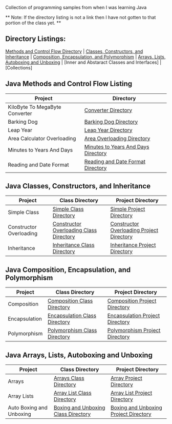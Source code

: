 Collection of programming samples from when I was learning Java

** Note: If the directory listing is not a link then I have not gotten to that portion of the class yet. **
## Directory Listings:
[Methods and Control Flow Directory](https://github.com/Wuydts/Java_Basics/tree/master/Java_Basics) |
[Classes, Constructors, and Inheritance](https://github.com/Wuydts/Java_Basics/tree/master/Classes_Constructors_and_Inheritance) |
[Composition, Encapsulation, and Polymorphism](https://github.com/Wuydts/Java_Basics/tree/master/Composition_Encapsulation_and_Polymorphism) |
[Arrays, Lists, Autoboxing and Unboxing](https://github.com/Wuydts/Java_Basics/tree/master/Arrays_Lists_Autoboxing_and_Unboxing) |
[Inner and Abstaract Classes and Interfaces] |
[Collections]  

## Java Methods and Control Flow Listing
| Project | Directory | 
| - | - |
| KiloByte To MegaByte Converter | [Converter Directory](https://github.com/Wuydts/Java_Basics/blob/master/Java_Basics/MegaByteConverter.java)|
| Barking Dog  | [Barking Dog Directory](https://github.com/Wuydts/Java_Basics/blob/master/Java_Basics/BarkingDog.Java)|
| Leap Year  | [Leap Year Directory](https://github.com/Wuydts/Java_Basics/blob/master/Java_Basics/isLeapYear.java)|
| Area Calculator Overloading  | [Area Overloading Directory](https://github.com/Wuydts/Java_Basics/blob/master/Java_Basics/AreaCalculatorOverloading.java)|
| Minutes to Years And Days  | [Minutes to Years And Days Directory](https://github.com/Wuydts/Java_Basics/blob/master/Java_Basics/MinutestoYearsAndDays.Java)|
| Reading and Date Format  | [Reading and Date Format Directory](https://github.com/Wuydts/Java_Basics/blob/master/Java_Basics/ReadingAndDateFormat.java)|


## Java Classes, Constructors, and Inheritance
| Project | Class Directory | Project Directory |
| - | - | - |
| Simple Class | [Simple Class Directory](https://github.com/Wuydts/Java_Basics/tree/master/Classes_Constructors_and_Inheritance/Classes/src)| [Simple Project Directory](https://github.com/Wuydts/Java_Basics/tree/master/Classes_Constructors_and_Inheritance/Classes) |
| Constructor Overloading | [Constructor Overloading Class Directory](https://github.com/Wuydts/Java_Basics/tree/master/Classes_Constructors_and_Inheritance/Constructors/src)| [Constructor Overloading Project Directory](https://github.com/Wuydts/Java_Basics/tree/master/Classes_Constructors_and_Inheritance/Constructors) |
| Inheritance | [Inheritance Class Directory](https://github.com/Wuydts/Java_Basics/tree/master/Classes_Constructors_and_Inheritance/Inheritance/src)| [Inheritance Project Directory](https://github.com/Wuydts/Java_Basics/tree/master/Classes_Constructors_and_Inheritance/Inheritance) |


## Java Composition, Encapsulation, and Polymorphism
| Project | Class Directory | Project Directory |
| - | - | - |
| Composition | [Composition Class Directory](https://github.com/Wuydts/Java_Basics/tree/master/Composition_Encapsulation_and_Polymorphism/Composition/src)| [Composition Project Directory](https://github.com/Wuydts/Java_Basics/tree/master/Composition_Encapsulation_and_Polymorphism/Composition) |
| Encapsulation | [Encapsulation Class Directory](https://github.com/Wuydts/Java_Basics/tree/master/Composition_Encapsulation_and_Polymorphism/Encapsulation/src)| [Encapsulation Project Directory](https://github.com/Wuydts/Java_Basics/tree/master/Composition_Encapsulation_and_Polymorphism/Encapsulation) |
| Polymorphism | [Polymorphism Class Directory](https://github.com/Wuydts/Java_Basics/tree/master/Composition_Encapsulation_and_Polymorphism/Polymorphism/src)| [Polymorphism Project Directory](https://github.com/Wuydts/Java_Basics/tree/master/Composition_Encapsulation_and_Polymorphism/Polymorphism) |

## Java Arrays, Lists, Autoboxing and Unboxing
| Project |  Class Directory | Project Directory |
| - | - | - |
| Arrays  | [Arrays Class Directory](https://github.com/Wuydts/Java_Basics/blob/master/Arrays_Lists_Autoboxing_and_Unboxing/Array/src/Main.java)| [Array Project Directory](https://github.com/Wuydts/Java_Basics/tree/master/Arrays_Lists_Autoboxing_and_Unboxing/Array) |
| Array Lists | [Array List Class Directory](https://github.com/Wuydts/Java_Basics/tree/master/Arrays_Lists_Autoboxing_and_Unboxing/ArrayLists/src) | [Array List Project Directory](https://github.com/Wuydts/Java_Basics/tree/master/Arrays_Lists_Autoboxing_and_Unboxing/ArrayLists)|
| Auto Boxing and Unboxing | [Boxing and Unboxing Class Directory](https://github.com/Wuydts/Java_Basics/blob/master/Arrays_Lists_Autoboxing_and_Unboxing/AutoBoxing%20and%20Unboxing/src/Main.java)| [Boxing and Unboxing Project Directory](https://github.com/Wuydts/Java_Basics/tree/master/Arrays_Lists_Autoboxing_and_Unboxing/AutoBoxing%20and%20Unboxing) |
